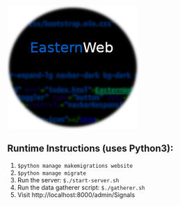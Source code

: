 

![EasternWeb](logo.png "EasternWeb")








Runtime Instructions (uses Python3):
----------------
1. `$python manage makemigrations website`
2. `$python manage migrate`
3. Run the server: `$./start-server.sh`
4. Run the data gatherer script: `$./gatherer.sh`
5. Visit http://localhost:8000/admin/Signals

